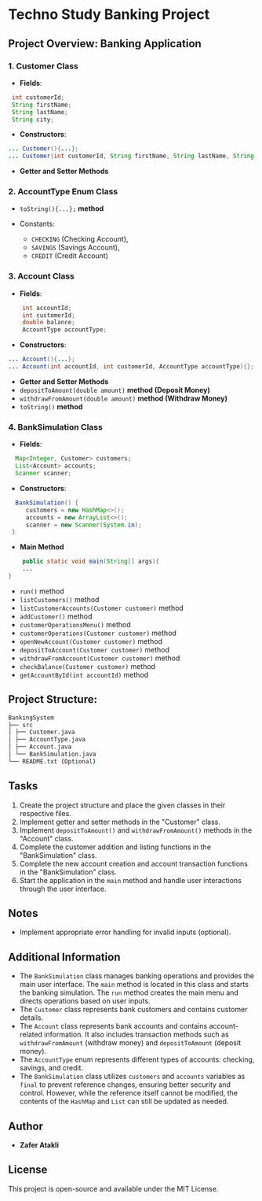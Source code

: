 # Techno Study Banking Project

## Project Overview: Banking Application

### 1. Customer Class
- **Fields**:
```java
 int customerId;
 String firstName;
 String lastName;
 String city;
```

- **Constructors**:
```java
... Customer(){...}; 
... Customer(int customerId, String firstName, String lastName, String city){...}; 
```
- **Getter and Setter Methods**

### 2. AccountType Enum Class
- `toString(){...};` **method**

- Constants:
  - `CHECKING` (Checking Account),
  - `SAVINGS` (Savings Account),
  - `CREDIT` (Credit Account)

### 3. Account Class
- **Fields**:
```java
    int accountId;
    int customerId;
    double balance;
    AccountType accountType;
```
- **Constructors**:
```java
... Account(){...};
... Account(int accountId, int customerId, AccountType accountType){};
```

- **Getter and Setter Methods**
- `depositToAmount(double amount)` **method (Deposit Money)**
- `withdrawFromAmount(double amount)` **method (Withdraw Money)**
- `toString()` **method**

### 4. BankSimulation Class
- **Fields**:
```java
  Map<Integer, Customer> customers;
  List<Account> accounts;
  Scanner scanner;
```
- **Constructors**:
```java
  BankSimulation() { 
     customers = new HashMap<>(); 
     accounts = new ArrayList<>(); 
     scanner = new Scanner(System.in); 
 }
```

- **Main Method**
```java 
    public static void main(String[] args){
    ...
}
```
- `run()` method
- `listCustomers()` method
- `listCustomerAccounts(Customer customer)` method
- `addCustomer()` method
- `customerOperationsMenu()` method
- `customerOperations(Customer customer)` method
- `openNewAccount(Customer customer)` method
- `depositToAccount(Customer customer)` method
- `withdrawFromAccount(Customer customer)` method
- `checkBalance(Customer customer)` method
- `getAccountById(int accountId)` method

## Project Structure:
```bash
BankingSystem
├── src
│ ├── Customer.java
│ ├── AccountType.java
│ ├── Account.java
│ └── BankSimulation.java
└── README.txt (Optional)
```

## Tasks
1. Create the project structure and place the given classes in their respective files.
2. Implement getter and setter methods in the "Customer" class.
3. Implement `depositToAmount()` and `withdrawFromAmount()` methods in the "Account" class.
4. Complete the customer addition and listing functions in the "BankSimulation" class.
5. Complete the new account creation and account transaction functions in the "BankSimulation" class.
6. Start the application in the `main` method and handle user interactions through the user interface.

## Notes
- Implement appropriate error handling for invalid inputs (optional).

## Additional Information
- The `BankSimulation` class manages banking operations and provides the main user interface. The `main` method is located in this class and starts the banking simulation. The `run` method creates the main menu and directs operations based on user inputs.
- The `Customer` class represents bank customers and contains customer details.
- The `Account` class represents bank accounts and contains account-related information. It also includes transaction methods such as `withdrawFromAmount` (withdraw money) and `depositToAmount` (deposit money).
- The `AccountType` enum represents different types of accounts: checking, savings, and credit.
- The `BankSimulation` class utilizes `customers` and `accounts` variables as `final` to prevent reference changes, ensuring better security and control. However, while the reference itself cannot be modified, the contents of the `HashMap` and `List` can still be updated as needed.

## Author
- **Zafer Atakli**

## License
This project is open-source and available under the MIT License.
